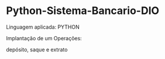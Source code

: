 # Python-Sistema-Bancario-DIO

Linguagem aplicada: PYTHON

Implantação de um Operações:

depósito, saque e extrato
